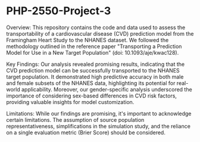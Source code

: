 # PHP-2550-Project-3

Overview:
This repository contains the code and data used to assess the transportability of a cardiovascular disease (CVD) prediction model from the Framingham Heart Study to the NHANES dataset. We followed the methodology outlined in the reference paper "Transporting a Prediction Model for Use in a New Target Population" (doi: 10.1093/aje/kwac128).

Key Findings:
Our analysis revealed promising results, indicating that the CVD prediction model can be successfully transported to the NHANES target population. It demonstrated high predictive accuracy in both male and female subsets of the NHANES data, highlighting its potential for real-world applicability. Moreover, our gender-specific analysis underscored the importance of considering sex-based differences in CVD risk factors, providing valuable insights for model customization.

Limitations:
While our findings are promising, it's important to acknowledge certain limitations. The assumption of source population representativeness, simplifications in the simulation study, and the reliance on a single evaluation metric (Brier Score) should be considered. 

